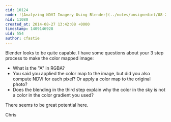 ```yaml
---
cid: 10124
node: ![Analyzing NDVI Imagery Using Blender](../notes/unsignedint/08-27-2014/analyzing-ndvi-imaginary-using-blender)
nid: 11080
created_at: 2014-08-27 13:42:08 +0000
timestamp: 1409146928
uid: 554
author: cfastie
---
```


Blender looks to be quite capable. I have some questions about your 3 step process to make the color mapped image:

- What is the "A" in RGBA?
- You said you applied the color map to the image, but did you also compute NDVI for each pixel? Or apply a color map to the original photo?
- Does the blending in the third step explain why the color in the sky is not a color in the color gradient you used?

There seems to be great potential here.

Chris